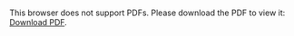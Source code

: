 <object data="christ-in-song/CIS1908pdfs/148.pdf" type="application/pdf" width="100%" height="1024px">
    <embed src="christ-in-song/CIS1908pdfs/148.pdf">
        <p>This browser does not support PDFs. Please download the PDF to view it: <a href="christ-in-song/CIS1908pdfs/148.pdf">Download PDF</a>.</p>
    </embed>
</object>
